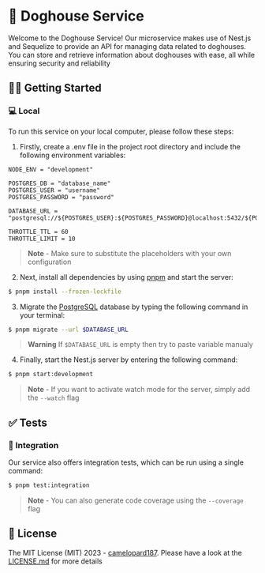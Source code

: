 # 🐶 Doghouse Service

Welcome to the Doghouse Service! Our microservice makes use of Nest.js and Sequelize to provide an API for managing data related to doghouses. You can store and retrieve information about doghouses with ease, all while ensuring security and reliability

## 🐕‍🦺 Getting Started

### 💻 Local

To run this service on your local computer, please follow these steps:

1. Firstly, create a .env file in the project root directory and include the following environment variables:

```env
NODE_ENV = "development"

POSTGRES_DB = "database_name"
POSTGRES_USER = "username"
POSTGRES_PASSWORD = "password"

DATABASE_URL = "postgresql://${POSTGRES_USER}:${POSTGRES_PASSWORD}@localhost:5432/${POSTGRES_DB}"

THROTTLE_TTL = 60
THROTTLE_LIMIT = 10
```

> **Note** - Make sure to substitute the placeholders with your own configuration

2.  Next, install all dependencies by using [pnpm](https://pnpm.io/) and start the server:

```bash
$ pnpm install --frozen-lockfile
```

3. Migrate the [PostgreSQL](https://www.postgresql.org/) database by typing the following command in your terminal:

```bash
$ pnpm migrate --url $DATABASE_URL
```

> **Warning** If `$DATABASE_URL` is empty then try to paste variable manualy

4. Finally, start the Nest.js server by entering the following command:

```bash
$ pnpm start:development
```

> **Note** - If you want to activate watch mode for the server, simply add the `--watch` flag

## ✅ Tests

### 🧩 Integration

Our service also offers integration tests, which can be run using a single command:

```bash
$ pnpm test:integration
```

> **Note** - You can also generate code coverage using the `--coverage` flag

## 📜 License

The MIT License (MIT) 2023 - [camelopard187](https://github.com/camelopard187). Please have a look at the [LICENSE.md](LICENSE.md) for more details
